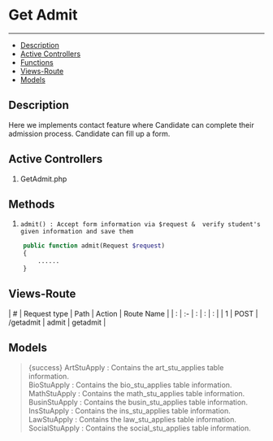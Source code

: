 # Get Admit

---
- [Description](#section-1)
- [Active Controllers](#section-2)
- [Functions](#section-3)
- [Views-Route](#section-4)
- [Models](#section-5)
<a name="section-1"></a>
## Description

Here we implements contact feature where Candidate can complete their admission process.
Candidate can fill up a form. 
<a name="section-2"></a>

## Active Controllers

1. GetAdmit.php

<a name="section-3"></a>

## Methods

1. `admit() : Accept form information via $request & 
			  verify student's given information and save them`
```php
 	public function admit(Request $request)
    {
        ......
    }
```
<a name="section-4"></a>
## Views-Route

| # | Request type   | Path |  Action | Route Name |
| : |   :-   |  :  | : | : |
| 1 | POST  | /getadmit  | admit | getadmit |

<a name="section-5"></a>

## Models

> {success} ArtStuApply : Contains the art_stu_applies table information.<br>
BioStuApply : Contains the bio_stu_applies table information.<br>
MathStuApply : Contains the math_stu_applies table information.<br>
BusinStuApply : Contains the busin_stu_applies table information.<br>
InsStuApply : Contains the ins_stu_applies table information.<br>
LawStuApply : Contains the law_stu_applies table information.<br>
SocialStuApply : Contains the social_stu_applies table information.<br>